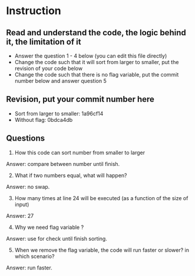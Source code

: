 ﻿# Instruction

## Read and understand the code, the logic behind it, the limitation of it
* Answer the question 1 - 4 below (you can edit this file directly)
* Change the code such that it will sort from larger to smaller, put the revision of your code below
* Change the code such that there is no flag variable, put the commit number below and answer question 5 


## Revision, put your commit number here
* Sort from larger to smaller: 1a96cf14 
* Without flag: 0bdca4db 

## Questions
1. How this code can sort number from smaller to larger
 
Answer: compare between number until finish.

2. What if two numbers equal, what will happen? 

Answer: no swap. 

3. How many times at line 24 will be executed (as a function of the size of input) 

Answer: 27

4. Why we need flag variable ? 

Answer: use for check until finish sorting.

5. When we remove the flag variable, the code will run faster or slower? in which scenario? 

Answer: run faster.